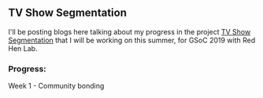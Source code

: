 ## TV Show Segmentation

I'll be posting blogs here talking about my progress in the project <a href="https://sites.google.com/site/distributedlittleredhen/home/the-cognitive-core-research-topics-in-red-hen/the-barnyard/tv-show-segmentation">TV Show Segmentation</a> that I will be working on this summer, for GSoC 2019 with Red Hen Lab.

### Progress:

<a>Week 1 - Community bonding</a>
